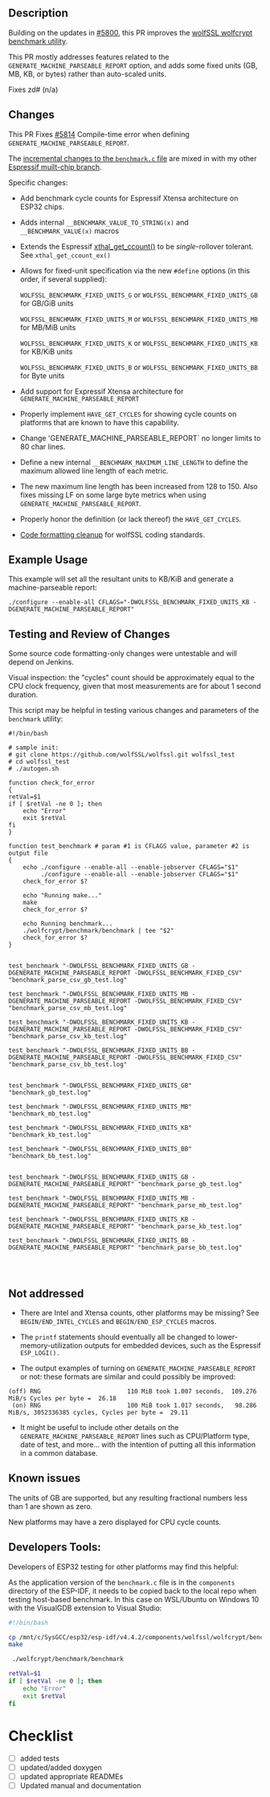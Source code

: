 ## Description

Building on the updates in [#5800](https://github.com/wolfSSL/wolfssl/pull/5800), this PR improves the 
[wolfSSL wolfcrypt benchmark utility](https://github.com/wolfSSL/wolfssl/tree/master/wolfcrypt/benchmark).

This PR mostly addresses features related to the `GENERATE_MACHINE_PARSEABLE_REPORT` option, and adds
some fixed units (GB, MB, KB, or bytes) rather than auto-scaled units.

Fixes zd# (n/a)

## Changes

This PR Fixes [#5814](https://github.com/wolfSSL/wolfssl/issues/5814) Compile-time error when defining `GENERATE_MACHINE_PARSEABLE_REPORT`.

The [incremental changes to the `benchmark.c` file](https://github.com/gojimmypi/wolfssl/commits/Espressif_Multichip/wolfcrypt/benchmark/benchmark.c) are mixed in with my other [Espressif muilt-chip branch](https://github.com/wolfSSL/wolfssl/compare/master...gojimmypi:wolfssl:Espressif_Multichip).

Specific changes:

- Add benchmark cycle counts for Espressif Xtensa architecture on ESP32 chips.
- Adds internal `__BENCHMARK_VALUE_TO_STRING(x)` and `__BENCHMARK_VALUE(x)` macros
- Extends the Espressif [xthal_get_ccount()](https://github.com/espressif/esp-idf/blob/f90c12fc3cc5abb47a7f1088ada43a21b31d0357/components/xtensa/include/xtensa/hal.h#L726) to be _single_-rollover tolerant. See `xthal_get_ccount_ex()`
- Allows for fixed-unit specification via the new `#define` options (in this order, if several supplied):

    `WOLFSSL_BENCHMARK_FIXED_UNITS_G` or `WOLFSSL_BENCHMARK_FIXED_UNITS_GB` for GB/GiB units

    `WOLFSSL_BENCHMARK_FIXED_UNITS_M` or `WOLFSSL_BENCHMARK_FIXED_UNITS_MB` for MB/MiB units 

    `WOLFSSL_BENCHMARK_FIXED_UNITS_K` or `WOLFSSL_BENCHMARK_FIXED_UNITS_KB` for KB/KiB units

    `WOLFSSL_BENCHMARK_FIXED_UNITS_B` or `WOLFSSL_BENCHMARK_FIXED_UNITS_BB` for Byte units

- Add support for Expressif Xtensa architecture for `GENERATE_MACHINE_PARSEABLE_REPORT` 
- Properly implement `HAVE_GET_CYCLES` for showing cycle counts on platforms that are known to have this capability.
- Change 'GENERATE_MACHINE_PARSEABLE_REPORT` no longer limits to 80 char lines.
- Define a new internal `__BENCHMARK_MAXIMUM_LINE_LENGTH` to define the maximum allowed line length of each metric. 
- The new maximum line length has been increased from 128 to 150. Also fixes missing LF on some large byte metrics when using `GENERATE_MACHINE_PARSEABLE_REPORT`.
- Properly honor the definition (or lack thereof) the `HAVE_GET_CYCLES`.
- [Code formatting cleanup](https://github.com/gojimmypi/wolfssl/commit/5eec12458e1c0e6ed9160bc4788e9def2f7cd9a3) for wolfSSL coding standards.

## Example Usage

This example will set all the resultant units to KB/KiB and generate a machine-parseable report:
```
./configure --enable-all CFLAGS="-DWOLFSSL_BENCHMARK_FIXED_UNITS_KB -DGENERATE_MACHINE_PARSEABLE_REPORT"
```

## Testing and Review of Changes

Some source code formatting-only changes were untestable and will depend on Jenkins.

Visual inspection: the "cycles" count should be approximately equal to the CPU clock frequency, given that most measurements are
for about 1 second duration.

This script may be helpful in testing various changes and parameters of the `benchmark` utility:

```
#!/bin/bash

# sample init:
# git clone https://github.com/wolfSSL/wolfssl.git wolfssl_test
# cd wolfssl_test
# ./autogen.sh

function check_for_error
{
retVal=$1
if [ $retVal -ne 0 ]; then
    echo "Error"
    exit $retVal
fi
}

function test_benchmark # param #1 is CFLAGS value, parameter #2 is output file
{
    echo ./configure --enable-all --enable-jobserver CFLAGS="$1"
         ./configure --enable-all --enable-jobserver CFLAGS="$1"
    check_for_error $?

    echo "Running make..."
    make
    check_for_error $?

    echo Running benchmark...
    ./wolfcrypt/benchmark/benchmark | tee "$2"
    check_for_error $?
}


test_benchmark "-DWOLFSSL_BENCHMARK_FIXED_UNITS_GB -DGENERATE_MACHINE_PARSEABLE_REPORT -DWOLFSSL_BENCHMARK_FIXED_CSV" "benchmark_parse_csv_gb_test.log"

test_benchmark "-DWOLFSSL_BENCHMARK_FIXED_UNITS_MB -DGENERATE_MACHINE_PARSEABLE_REPORT -DWOLFSSL_BENCHMARK_FIXED_CSV" "benchmark_parse_csv_mb_test.log"

test_benchmark "-DWOLFSSL_BENCHMARK_FIXED_UNITS_KB -DGENERATE_MACHINE_PARSEABLE_REPORT -DWOLFSSL_BENCHMARK_FIXED_CSV" "benchmark_parse_csv_kb_test.log"

test_benchmark "-DWOLFSSL_BENCHMARK_FIXED_UNITS_BB -DGENERATE_MACHINE_PARSEABLE_REPORT -DWOLFSSL_BENCHMARK_FIXED_CSV" "benchmark_parse_csv_bb_test.log"


test_benchmark "-DWOLFSSL_BENCHMARK_FIXED_UNITS_GB" "benchmark_gb_test.log"

test_benchmark "-DWOLFSSL_BENCHMARK_FIXED_UNITS_MB" "benchmark_mb_test.log"

test_benchmark "-DWOLFSSL_BENCHMARK_FIXED_UNITS_KB" "benchmark_kb_test.log"

test_benchmark "-DWOLFSSL_BENCHMARK_FIXED_UNITS_BB" "benchmark_bb_test.log"


test_benchmark "-DWOLFSSL_BENCHMARK_FIXED_UNITS_GB -DGENERATE_MACHINE_PARSEABLE_REPORT" "benchmark_parse_gb_test.log"

test_benchmark "-DWOLFSSL_BENCHMARK_FIXED_UNITS_MB -DGENERATE_MACHINE_PARSEABLE_REPORT" "benchmark_parse_mb_test.log"

test_benchmark "-DWOLFSSL_BENCHMARK_FIXED_UNITS_KB -DGENERATE_MACHINE_PARSEABLE_REPORT" "benchmark_parse_kb_test.log"

test_benchmark "-DWOLFSSL_BENCHMARK_FIXED_UNITS_BB -DGENERATE_MACHINE_PARSEABLE_REPORT" "benchmark_parse_bb_test.log"




```

## Not addressed

- There are Intel and Xtensa counts, other platforms may be missing? See `BEGIN/END_INTEL_CYCLES` and `BEGIN/END_ESP_CYCLES` macros.

- The `printf` statements should eventually all be changed to lower-memory-utilization outputs for embedded devices, such as the Espressif `ESP_LOGI().`

- The output examples of turning on `GENERATE_MACHINE_PARSEABLE_REPORT` or not: these formats are similar and could possibly be improved:

```text
(off) RNG                        110 MiB took 1.007 seconds,  109.276 MiB/s Cycles per byte =  26.18
 (on) RNG                        100 MiB took 1.017 seconds,   98.286 MiB/s, 3052336385 cycles, Cycles per byte =  29.11
```

- It might be useful to include other details on the `GENERATE_MACHINE_PARSEABLE_REPORT` lines such as CPU/Platform type, 
date of test, and more... with the intention of putting all this information in a common database.

## Known issues

The units of GB are supported, but any resulting fractional numbers less than 1 are shown as zero.

New platforms may have a zero displayed for CPU cycle counts.

## Developers Tools:


Developers of ESP32 testing for other platforms may find this helpful:

As the application version of the `benchmark.c` file is in the `components` directory of the ESP-IDF,
it needs to be copied back to the local repo when testing host-based benchmark. In this case on WSL/Ubuntu on Windows 10
with the VisualGDB extension to Visual Studio:

```bash
#!/bin/bash

cp /mnt/c/SysGCC/esp32/esp-idf/v4.4.2/components/wolfssl/wolfcrypt/benchmark/benchmark.c wolfcrypt/benchmark/benchmark.c
make

 ./wolfcrypt/benchmark/benchmark

retVal=$1
if [ $retVal -ne 0 ]; then
    echo "Error"
    exit $retVal
fi
```

# Checklist

 - [ ] added tests
 - [ ] updated/added doxygen
 - [ ] updated appropriate READMEs
 - [ ] Updated manual and documentation